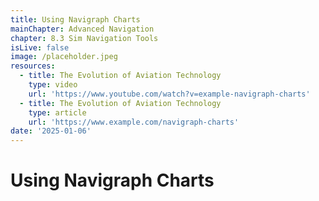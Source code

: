 ```yaml
---
title: Using Navigraph Charts
mainChapter: Advanced Navigation
chapter: 8.3 Sim Navigation Tools
isLive: false
image: /placeholder.jpeg
resources:
  - title: The Evolution of Aviation Technology
    type: video
    url: 'https://www.youtube.com/watch?v=example-navigraph-charts'
  - title: The Evolution of Aviation Technology
    type: article
    url: 'https://www.example.com/navigraph-charts'
date: '2025-01-06'
---
```


# Using Navigraph Charts
